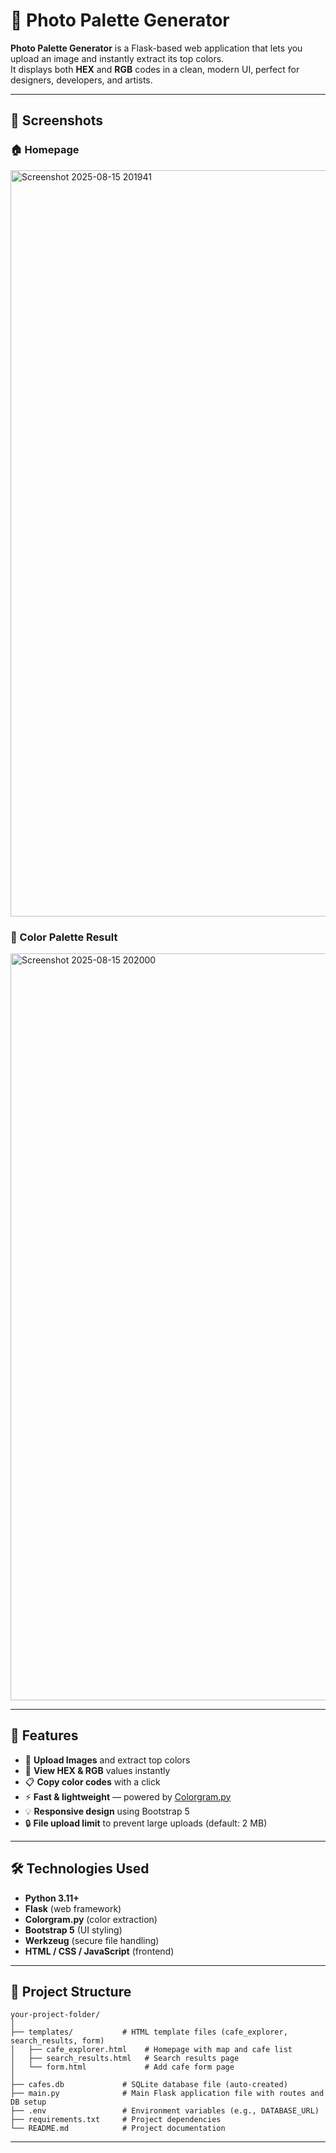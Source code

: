 # 🎨 Photo Palette Generator

**Photo Palette Generator** is a Flask-based web application that lets you upload an image and instantly extract its top colors.  
It displays both **HEX** and **RGB** codes in a clean, modern UI, perfect for designers, developers, and artists.

---

## 📸 Screenshots

### 🏠 Homepage
<img width="2235" height="1194" alt="Screenshot 2025-08-15 201941" src="https://github.com/user-attachments/assets/b5934cd6-d781-44fe-a8d1-61a7c88259d1" />


### 🎯 Color Palette Result
<img width="2235" height="1195" alt="Screenshot 2025-08-15 202000" src="https://github.com/user-attachments/assets/b3b3ba1d-8302-4f2e-bba5-7a6ee29f4297" />


---

## 🚀 Features

- 📂 **Upload Images** and extract top colors  
- 🎨 **View HEX & RGB** values instantly  
- 📋 **Copy color codes** with a click  
- ⚡ **Fast & lightweight** — powered by [Colorgram.py](https://pypi.org/project/colorgram.py/)  
- 💡 **Responsive design** using Bootstrap 5  
- 🔒 **File upload limit** to prevent large uploads (default: 2 MB)  

---

## 🛠️ Technologies Used

- **Python 3.11+**
- **Flask** (web framework)
- **Colorgram.py** (color extraction)
- **Bootstrap 5** (UI styling)
- **Werkzeug** (secure file handling)
- **HTML / CSS / JavaScript** (frontend)

---

## 📂 Project Structure
```
your-project-folder/ 
│
├── templates/           # HTML template files (cafe_explorer, search_results, form)
│   ├── cafe_explorer.html    # Homepage with map and cafe list
│   ├── search_results.html   # Search results page
│   └── form.html             # Add cafe form page
│
├── cafes.db             # SQLite database file (auto-created)
├── main.py              # Main Flask application file with routes and DB setup
├── .env                 # Environment variables (e.g., DATABASE_URL)
├── requirements.txt     # Project dependencies
└── README.md            # Project documentation
```
---

